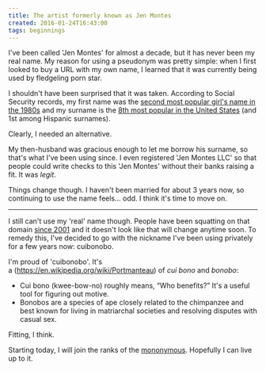 ```yaml
---
title: The artist formerly known as Jen Montes
created: 2016-01-24T16:43:00
tags: beginnings
---
```


I've been called 'Jen Montes' for almost a decade, but it has never been my real name. My reason for using a pseudonym was pretty simple: when I first looked to buy a URL with my own name, I learned that it was currently being used by fledgeling porn star.

I shouldn't have been surprised that it was taken. According to Social Security records, my first name was the [second most popular girl's name in the 1980s](https://www.ssa.gov/oact/babynames/decades/names1980s.html) and my surname is the [8th most popular in the United States](http://www.census.gov/topics/population/genealogy/data/2000_surnames.html) (and 1st among Hispanic surnames).

Clearly, I needed an alternative.

My then-husband was gracious enough to let me borrow his surname, so that's what I've been using since. I even registered 'Jen Montes LLC' so that people could write checks to this 'Jen Montes' without their banks raising a fit. It was *legit*.

Things change though. I haven't been married for about 3 years now, so continuing to use the name feels... odd. I think it's time to move on.

---

I still can't use my 'real' name though. People have been squatting on that domain [since 2001](https://web.archive.org/web/*/jennifergarcia.com) and it doesn't look like that will change anytime soon. To remedy this, I've decided to go with the nickname I've been using privately for a few years now: cuibonobo.

I'm proud of 'cuibonobo'. It's a (https://en.wikipedia.org/wiki/Portmanteau) of *cui bono* and *bonobo*:

- Cui bono (kwee-bow-no) roughly means, “Who benefits?” It's a useful tool for figuring out motive.
- Bonobos are a species of ape closely related to the chimpanzee and best known for living in matriarchal societies and resolving disputes with casual sex.

Fitting, I think.

Starting today, I will join the ranks of the [mononymous](https://en.wikipedia.org/wiki/Mononymous_person). Hopefully I can live up to it.
